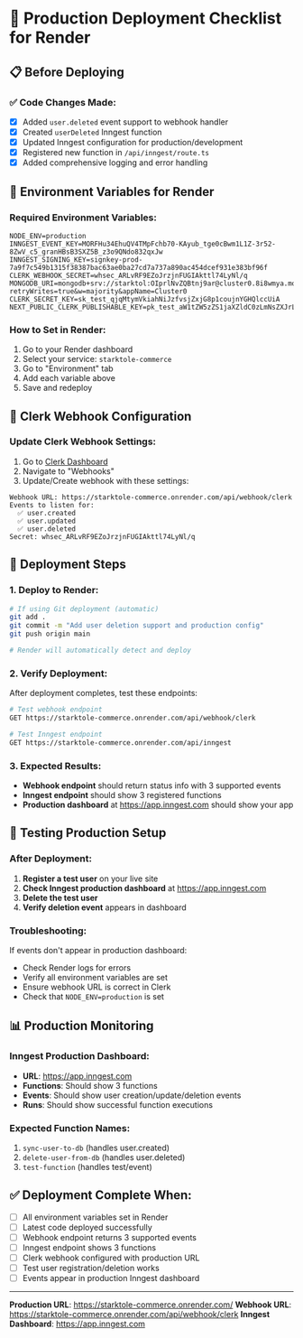 # 🚀 Production Deployment Checklist for Render

## 📋 **Before Deploying**

### ✅ **Code Changes Made:**
- [x] Added `user.deleted` event support to webhook handler
- [x] Created `userDeleted` Inngest function
- [x] Updated Inngest configuration for production/development
- [x] Registered new function in `/api/inngest/route.ts`
- [x] Added comprehensive logging and error handling

## 🔧 **Environment Variables for Render**

### **Required Environment Variables:**
```env
NODE_ENV=production
INNGEST_EVENT_KEY=MORFHu34EhuQV4TMpFchb70-KAyub_tge0cBwm1L1Z-3r52-8ZwV_c5_granHBsB3SXZ5B_z3o9QNdo832qxJw
INNGEST_SIGNING_KEY=signkey-prod-7a9f7c549b1315f38387bac63ae0ba27cd7a737a890ac454dcef931e383bf96f
CLERK_WEBHOOK_SECRET=whsec_ARLvRF9EZoJrzjnFUGIAkttl74LyNl/q
MONGODB_URI=mongodb+srv://starktol:OIprlNvZQBtnj9ar@cluster0.8i8wmya.mongodb.net/?retryWrites=true&w=majority&appName=Cluster0
CLERK_SECRET_KEY=sk_test_qjqMtymVkiahNiJzfvsjZxjG8p1coujnYGHQlccUiA
NEXT_PUBLIC_CLERK_PUBLISHABLE_KEY=pk_test_aW1tZW5zZS1jaXZldC0zLmNsZXJrLmFjY291bnRzLmRldiQ
```

### **How to Set in Render:**
1. Go to your Render dashboard
2. Select your service: `starktole-commerce`
3. Go to "Environment" tab
4. Add each variable above
5. Save and redeploy

## 🔗 **Clerk Webhook Configuration**

### **Update Clerk Webhook Settings:**
1. Go to [Clerk Dashboard](https://dashboard.clerk.com)
2. Navigate to "Webhooks"
3. Update/Create webhook with these settings:

```
Webhook URL: https://starktole-commerce.onrender.com/api/webhook/clerk
Events to listen for:
  ✅ user.created
  ✅ user.updated  
  ✅ user.deleted
Secret: whsec_ARLvRF9EZoJrzjnFUGIAkttl74LyNl/q
```

## 🎯 **Deployment Steps**

### **1. Deploy to Render:**
```bash
# If using Git deployment (automatic)
git add .
git commit -m "Add user deletion support and production config"
git push origin main

# Render will automatically detect and deploy
```

### **2. Verify Deployment:**
After deployment completes, test these endpoints:

```bash
# Test webhook endpoint
GET https://starktole-commerce.onrender.com/api/webhook/clerk

# Test Inngest endpoint  
GET https://starktole-commerce.onrender.com/api/inngest
```

### **3. Expected Results:**
- **Webhook endpoint** should return status info with 3 supported events
- **Inngest endpoint** should show 3 registered functions
- **Production dashboard** at https://app.inngest.com should show your app

## 🧪 **Testing Production Setup**

### **After Deployment:**
1. **Register a test user** on your live site
2. **Check Inngest production dashboard** at https://app.inngest.com
3. **Delete the test user** 
4. **Verify deletion event** appears in dashboard

### **Troubleshooting:**
If events don't appear in production dashboard:
- Check Render logs for errors
- Verify all environment variables are set
- Ensure webhook URL is correct in Clerk
- Check that `NODE_ENV=production` is set

## 📊 **Production Monitoring**

### **Inngest Production Dashboard:**
- **URL**: https://app.inngest.com
- **Functions**: Should show 3 functions
- **Events**: Should show user creation/update/deletion events
- **Runs**: Should show successful function executions

### **Expected Function Names:**
1. `sync-user-to-db` (handles user.created)
2. `delete-user-from-db` (handles user.deleted)  
3. `test-function` (handles test/event)

## ✅ **Deployment Complete When:**
- [ ] All environment variables set in Render
- [ ] Latest code deployed successfully
- [ ] Webhook endpoint returns 3 supported events
- [ ] Inngest endpoint shows 3 functions
- [ ] Clerk webhook configured with production URL
- [ ] Test user registration/deletion works
- [ ] Events appear in production Inngest dashboard

---

**Production URL**: https://starktole-commerce.onrender.com/
**Webhook URL**: https://starktole-commerce.onrender.com/api/webhook/clerk
**Inngest Dashboard**: https://app.inngest.com
